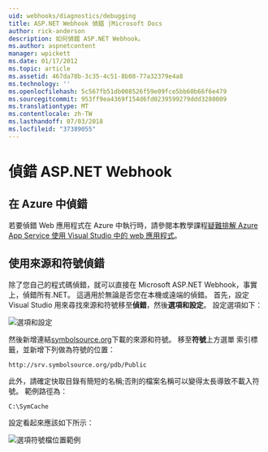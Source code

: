 ```yaml
---
uid: webhooks/diagnostics/debugging
title: ASP.NET Webhook 偵錯 |Microsoft Docs
author: rick-anderson
description: 如何偵錯 ASP.NET Webhook。
ms.author: aspnetcontent
manager: wpickett
ms.date: 01/17/2012
ms.topic: article
ms.assetid: 467da78b-3c35-4c51-8b08-77a32379e4a8
ms.technology: ''
ms.openlocfilehash: 5c567fb51db008526f59e09fce5bb60b66f6e479
ms.sourcegitcommit: 953ff9ea4369f154d6fd0239599279ddd3280009
ms.translationtype: MT
ms.contentlocale: zh-TW
ms.lasthandoff: 07/03/2018
ms.locfileid: "37389055"
---
```

# <a name="aspnet-webhooks-debugging"></a>偵錯 ASP.NET Webhook  

## <a name="debugging-in-azure"></a>在 Azure 中偵錯

若要偵錯 Web 應用程式在 Azure 中執行時，請參閱本教學課程[疑難排解 Azure App Service 使用 Visual Studio 中的 web 應用程式](https://azure.microsoft.com/documentation/articles/web-sites-dotnet-troubleshoot-visual-studio/#webserverlogs)。

## <a name="debugging-with-source-and-symbols"></a>使用來源和符號偵錯

除了您自己的程式碼偵錯，就可以直接在 Microsoft ASP.NET Webhook，事實上，偵錯所有.NET。 這適用於無論是否您在本機或遠端的偵錯。 首先，設定 Visual Studio 用來尋找來源和符號移至**偵錯**，然後**選項和設定**。 設定選項如下：

![選項和設定](_static/SourceSymbols.png)

然後新增連結[symbolsource.org](http://symbolsource.org)下載的來源和符號。 移至**符號**上方選單 索引標籤，並新增下列做為符號的位置：

```
http://srv.symbolsource.org/pdb/Public
```

此外，請確定快取目錄有簡短的名稱;否則的檔案名稱可以變得太長導致不載入符號。 範例路徑為：

```
C:\SymCache
```

設定看起來應該如下所示：

![選項符號檔位置範例](_static/SymSource.png)
